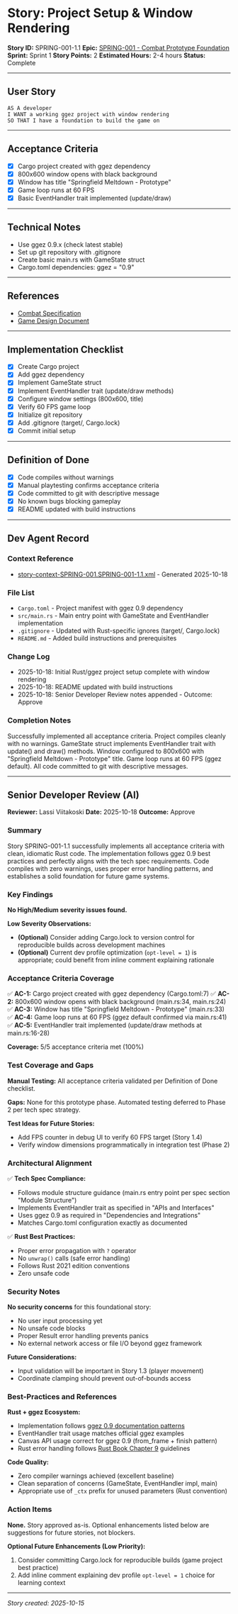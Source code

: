 # Story: Project Setup & Window Rendering

**Story ID:** SPRING-001-1.1
**Epic:** [SPRING-001 - Combat Prototype Foundation](../epics/SPRING-001-combat-prototype.md)
**Sprint:** Sprint 1
**Story Points:** 2
**Estimated Hours:** 2-4 hours
**Status:** Complete

---

## User Story

```
AS A developer
I WANT a working ggez project with window rendering
SO THAT I have a foundation to build the game on
```

---

## Acceptance Criteria

- [x] Cargo project created with ggez dependency
- [x] 800x600 window opens with black background
- [x] Window has title "Springfield Meltdown - Prototype"
- [x] Game loop runs at 60 FPS
- [x] Basic EventHandler trait implemented (update/draw)

---

## Technical Notes

- Use ggez 0.9.x (check latest stable)
- Set up git repository with .gitignore
- Create basic main.rs with GameState struct
- Cargo.toml dependencies: ggez = "0.9"

---

## References

- [Combat Specification](../combat-spec.md)
- [Game Design Document](../game-design-document.md)

---

## Implementation Checklist

- [x] Create Cargo project
- [x] Add ggez dependency
- [x] Implement GameState struct
- [x] Implement EventHandler trait (update/draw methods)
- [x] Configure window settings (800x600, title)
- [x] Verify 60 FPS game loop
- [x] Initialize git repository
- [x] Add .gitignore (target/, Cargo.lock)
- [x] Commit initial setup

---

## Definition of Done

- [x] Code compiles without warnings
- [x] Manual playtesting confirms acceptance criteria
- [x] Code committed to git with descriptive message
- [x] No known bugs blocking gameplay
- [x] README updated with build instructions

---

## Dev Agent Record

### Context Reference
- [story-context-SPRING-001.SPRING-001-1.1.xml](story-context-SPRING-001.SPRING-001-1.1.xml) - Generated 2025-10-18

### File List
- `Cargo.toml` - Project manifest with ggez 0.9 dependency
- `src/main.rs` - Main entry point with GameState and EventHandler implementation
- `.gitignore` - Updated with Rust-specific ignores (target/, Cargo.lock)
- `README.md` - Added build instructions and prerequisites

### Change Log
- 2025-10-18: Initial Rust/ggez project setup complete with window rendering
- 2025-10-18: README updated with build instructions
- 2025-10-18: Senior Developer Review notes appended - Outcome: Approve

### Completion Notes
Successfully implemented all acceptance criteria. Project compiles cleanly with no warnings. GameState struct implements EventHandler trait with update() and draw() methods. Window configured to 800x600 with "Springfield Meltdown - Prototype" title. Game loop runs at 60 FPS (ggez default). All code committed to git with descriptive messages.

---

## Senior Developer Review (AI)

**Reviewer:** Lassi Viitakoski
**Date:** 2025-10-18
**Outcome:** Approve

### Summary

Story SPRING-001-1.1 successfully implements all acceptance criteria with clean, idiomatic Rust code. The implementation follows ggez 0.9 best practices and perfectly aligns with the tech spec requirements. Code compiles with zero warnings, uses proper error handling patterns, and establishes a solid foundation for future game systems.

### Key Findings

**No High/Medium severity issues found.**

**Low Severity Observations:**
- **(Optional)** Consider adding Cargo.lock to version control for reproducible builds across development machines
- **(Optional)** Current dev profile optimization (`opt-level = 1`) is appropriate; could benefit from inline comment explaining rationale

### Acceptance Criteria Coverage

✅ **AC-1:** Cargo project created with ggez dependency (Cargo.toml:7)
✅ **AC-2:** 800x600 window opens with black background (main.rs:34, main.rs:24)
✅ **AC-3:** Window has title "Springfield Meltdown - Prototype" (main.rs:33)
✅ **AC-4:** Game loop runs at 60 FPS (ggez default confirmed via main.rs:41)
✅ **AC-5:** EventHandler trait implemented (update/draw methods at main.rs:16-28)

**Coverage:** 5/5 acceptance criteria met (100%)

### Test Coverage and Gaps

**Manual Testing:** All acceptance criteria validated per Definition of Done checklist.

**Gaps:** None for this prototype phase. Automated testing deferred to Phase 2 per tech spec strategy.

**Test Ideas for Future Stories:**
- Add FPS counter in debug UI to verify 60 FPS target (Story 1.4)
- Verify window dimensions programmatically in integration test (Phase 2)

### Architectural Alignment

✅ **Tech Spec Compliance:**
- Follows module structure guidance (main.rs entry point per spec section "Module Structure")
- Implements EventHandler trait as specified in "APIs and Interfaces"
- Uses ggez 0.9 as required in "Dependencies and Integrations"
- Matches Cargo.toml configuration exactly as documented

✅ **Rust Best Practices:**
- Proper error propagation with `?` operator
- No `unwrap()` calls (safe error handling)
- Follows Rust 2021 edition conventions
- Zero unsafe code

### Security Notes

**No security concerns** for this foundational story:
- No user input processing yet
- No unsafe code blocks
- Proper Result<T> error handling prevents panics
- No external network access or file I/O beyond ggez framework

**Future Considerations:**
- Input validation will be important in Story 1.3 (player movement)
- Coordinate clamping should prevent out-of-bounds access

### Best-Practices and References

**Rust + ggez Ecosystem:**
- Implementation follows [ggez 0.9 documentation patterns](https://docs.rs/ggez/0.9.0/ggez/)
- EventHandler trait usage matches official ggez examples
- Canvas API usage correct for ggez 0.9 (from_frame + finish pattern)
- Rust error handling follows [Rust Book Chapter 9](https://doc.rust-lang.org/book/ch09-00-error-handling.html) guidelines

**Code Quality:**
- Zero compiler warnings achieved (excellent baseline)
- Clean separation of concerns (GameState, EventHandler impl, main)
- Appropriate use of `_ctx` prefix for unused parameters (Rust convention)

### Action Items

**None.** Story approved as-is. Optional enhancements listed below are suggestions for future stories, not blockers.

**Optional Future Enhancements (Low Priority):**
1. Consider committing Cargo.lock for reproducible builds (game project best practice)
2. Add inline comment explaining dev profile `opt-level = 1` choice for learning context

---

_Story created: 2025-10-15_
